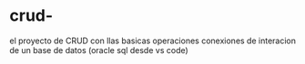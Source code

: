 # crud-
el proyecto de CRUD con llas basicas operaciones conexiones de interacion de un base de datos (oracle sql desde vs code)
